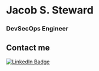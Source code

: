 # Jacob S. Steward
### DevSecOps Engineer




## Contact me

[![LinkedIn Badge](https://www.vectorlogo.zone/logos/linkedin/linkedin-icon.svg 'LinkedIn')](https://www.linkedin.com/in/jacob-steward/)

<!-- <table>
  <tr>
    <th>My Website</th>
    <th>My Resume</th>
  </tr>
  <tr>
    <td>
      <a href="">🌐</a>
    </td>
    <td>
      <a href="">📃</a>
    </td>
  </tr>
</table> -->


